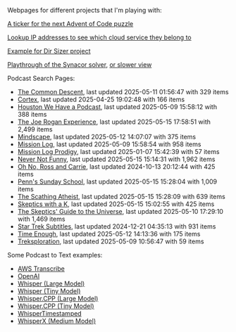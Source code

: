 Webpages for different projects that I'm playing with:

[A ticker for the next Advent of Code puzzle](https://seligman.github.io/aoc_ticker.html)

[Lookup IP addresses to see which cloud service they belong to](https://seligman.github.io/cloud-ips/index.html)

[Example for Dir Sizer project](https://seligman.github.io/dir_sizer/cost_example.html)

[Playthrough of the Synacor solver](https://seligman.github.io/synacor/run_script_speed.html), [or slower view](https://seligman.github.io/synacor/run_script.html)

Podcast Search Pages:
<!-- Podcasts Start -->
* [The Common Descent](https://seligman.github.io/podcasts/common_descent/common_descent.html), last updated 2025-05-11 01:56:47 with 329 items
* [Cortex](https://seligman.github.io/podcasts/cortex_pod/cortex_pod.html), last updated 2025-04-25 19:02:48 with 166 items
* [Houston We Have a Podcast](https://seligman.github.io/podcasts/houston_we_have_a_podcast/houston_we_have_a_podcast.html), last updated 2025-05-09 15:58:12 with 388 items
* [The Joe Rogan Experience](https://seligman.github.io/podcasts/jre/jre.html), last updated 2025-05-15 17:58:51 with 2,499 items
* [Mindscape](https://seligman.github.io/podcasts/mindscape/mindscape.html), last updated 2025-05-12 14:07:07 with 375 items
* [Mission Log](https://seligman.github.io/podcasts/mission_log/mission_log.html), last updated 2025-05-09 15:58:54 with 958 items
* [Mission Log Prodigy](https://seligman.github.io/podcasts/ml_prodigy/ml_prodigy.html), last updated 2025-01-07 15:42:39 with 57 items
* [Never Not Funny](https://seligman.github.io/podcasts/nevernotfunny/nevernotfunny.html), last updated 2025-05-15 15:14:31 with 1,962 items
* [Oh No, Ross and Carrie](https://seligman.github.io/podcasts/oh_no/oh_no.html), last updated 2024-10-13 20:12:44 with 425 items
* [Penn's Sunday School](https://seligman.github.io/podcasts/penn_sunday_school/penn_sunday_school.html), last updated 2025-05-15 15:28:04 with 1,009 items
* [The Scathing Atheist](https://seligman.github.io/podcasts/scathing/scathing.html), last updated 2025-05-15 15:28:09 with 639 items
* [Skeptics with a K](https://seligman.github.io/podcasts/swak/swak.html), last updated 2025-05-15 15:02:55 with 425 items
* [The Skeptics' Guide to the Universe](https://seligman.github.io/podcasts/sgu/sgu.html), last updated 2025-05-10 17:29:10 with 1,469 items
* [Star Trek Subtitles](https://seligman.github.io/star_trek_subtitles/star_trek_subtitles.html), last updated 2024-12-21 04:35:13 with 931 items
* [Time Enough](https://seligman.github.io/podcasts/time_enough/time_enough.html), last updated 2025-05-12 14:13:36 with 175 items
* [Treksploration](https://seligman.github.io/podcasts/treksploration/treksploration.html), last updated 2025-05-09 10:56:47 with 59 items
<!-- Podcasts End -->

Some Podcast to Text examples:
* [AWS Transcribe](https://seligman.github.io/podcast_to_text/Example-Results-AWS-Transcribe.html)
* [OpenAI](https://seligman.github.io/podcast_to_text/Example-Results-OpenAI.html)
* [Whisper (Large Model)](https://seligman.github.io/podcast_to_text/Example-Results-Whisper-Large.html)
* [Whisper (Tiny Model)](https://seligman.github.io/podcast_to_text/Example-Results-Whisper-Tiny.html)
* [Whisper.CPP (Large Model)](https://seligman.github.io/podcast_to_text/Example-Results-Whisper_CPP-Large.html)
* [Whisper.CPP (Tiny Model)](https://seligman.github.io/podcast_to_text/Example-Results-Whisper_CPP-Tiny.html)
* [WhisperTimestamped](https://seligman.github.io/podcast_to_text/Example-Results-WhisperTimestamped-Medium.html)
* [WhisperX (Medium Model)](https://seligman.github.io/podcast_to_text/Example-Results-WhisperX-Medium.html)
